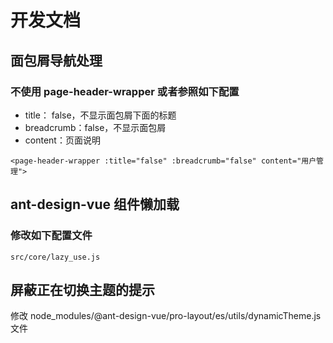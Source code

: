 # 开发文档

## 面包屑导航处理
### 不使用 page-header-wrapper 或者参照如下配置
- title： false，不显示面包屑下面的标题
- breadcrumb：false，不显示面包屑
- content：页面说明
```
<page-header-wrapper :title="false" :breadcrumb="false" content="用户管理">
```

## ant-design-vue 组件懒加载
### 修改如下配置文件
```
src/core/lazy_use.js
```

## 屏蔽正在切换主题的提示
修改 node_modules/@ant-design-vue/pro-layout/es/utils/dynamicTheme.js 文件